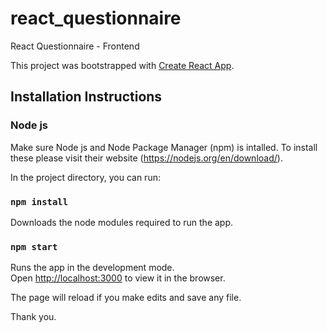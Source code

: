 # react_questionnaire
React Questionnaire - Frontend

This project was bootstrapped with [Create React App](https://github.com/facebook/create-react-app).

## Installation Instructions

### Node js

Make sure Node js and Node Package Manager (npm) is intalled. To install these please visit their website (https://nodejs.org/en/download/).

In the project directory, you can run:

### `npm install`

Downloads the node modules required to run the app.

### `npm start`

Runs the app in the development mode.<br>
Open [http://localhost:3000](http://localhost:3000) to view it in the browser.

The page will reload if you make edits and save any file.<br>

Thank you.
